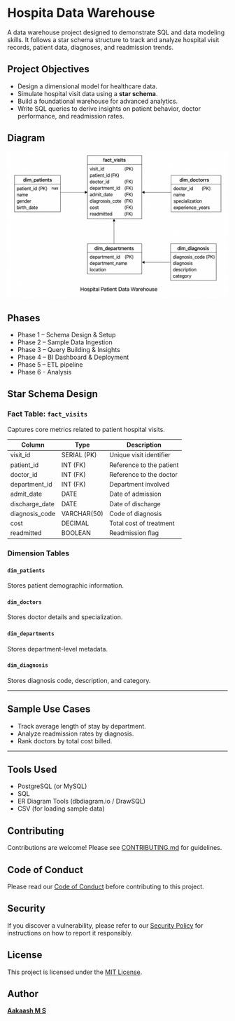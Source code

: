 # Hospita Data Warehouse

A data warehouse project designed to demonstrate SQL and data modeling skills. It follows a star schema structure to track and analyze hospital visit records, patient data, diagnoses, and readmission trends.


## Project Objectives

- Design a dimensional model for healthcare data.
- Simulate hospital visit data using a **star schema**.
- Build a foundational warehouse for advanced analytics.
- Write SQL queries to derive insights on patient behavior, doctor performance, and readmission rates.

## Diagram

![Star Schema](./diagrams/star_schema.png)


## Phases

- Phase 1 – Schema Design & Setup
- Phase 2 – Sample Data Ingestion  
- Phase 3 – Query Building & Insights  
- Phase 4 – BI Dashboard & Deployment 
- Phase 5 – ETL pipeline
- Phase 6 - Analysis



## Star Schema Design

### Fact Table: `fact_visits`
Captures core metrics related to patient hospital visits.

| Column          | Type         | Description                     |
|-----------------|--------------|---------------------------------|
| visit_id        | SERIAL (PK)  | Unique visit identifier         |
| patient_id      | INT (FK)     | Reference to the patient        |
| doctor_id       | INT (FK)     | Reference to the doctor         |
| department_id   | INT (FK)     | Department involved             |
| admit_date      | DATE         | Date of admission               |
| discharge_date  | DATE         | Date of discharge               |
| diagnosis_code  | VARCHAR(50)  | Code of diagnosis               |
| cost            | DECIMAL      | Total cost of treatment         |
| readmitted      | BOOLEAN      | Readmission flag                |

### Dimension Tables

#### `dim_patients`
Stores patient demographic information.

#### `dim_doctors`
Stores doctor details and specialization.

#### `dim_departments`
Stores department-level metadata.

#### `dim_diagnosis`
Stores diagnosis code, description, and category.

---

## Sample Use Cases

- Track average length of stay by department.
- Analyze readmission rates by diagnosis.
- Rank doctors by total cost billed.

---

## Tools Used

- PostgreSQL (or MySQL)
- SQL
- ER Diagram Tools (dbdiagram.io / DrawSQL)
- CSV (for loading sample data)


## Contributing
Contributions are welcome! Please see [CONTRIBUTING.md](docs/CONTRIBUTING.md) for guidelines.

## Code of Conduct
Please read our [Code of Conduct](docs/CODE_OF_CONDUCT.md) before contributing to this project.

## Security
If you discover a vulnerability, please refer to our [Security Policy](docs/SECURITY.md) for instructions on how to report it responsibly.


## License  
This project is licensed under the [MIT License](LICENSE).  



## Author

[**Aakaash M S**](https://github.com/msaakaash)